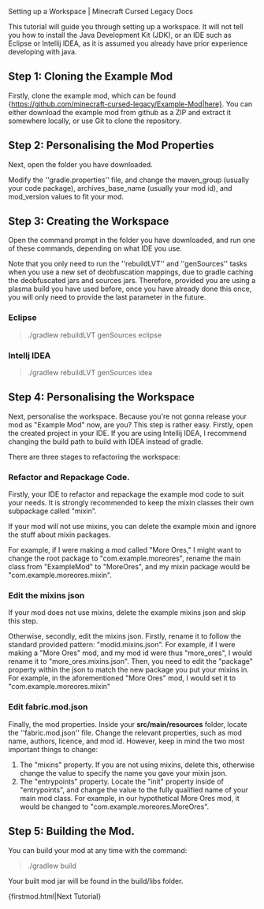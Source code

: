 Setting up a Workspace | Minecraft Cursed Legacy Docs

This tutorial will guide you through setting up a workspace. It will not tell you how to install the Java Development Kit (JDK), or an IDE such as Eclipse or Intellij IDEA, as it is assumed you already have prior experience developing with java.

## Step 1: Cloning the Example Mod

Firstly, clone the example mod, which can be found {https://github.com/minecraft-cursed-legacy/Example-Mod|here}. You can either download the example mod from github as a ZIP and extract it somewhere locally, or use Git to clone the repository.

## Step 2: Personalising the Mod Properties

Next, open the folder you have downloaded. 

Modify the ''gradle.properties'' file, and change the maven_group (usually your code package), archives_base_name (usually your mod id), and mod_version values to fit your mod.

## Step 3: Creating the Workspace

Open the command prompt in the folder you have downloaded, and run one of these commands, depending on what IDE you use.

Note that you only need to run the ''rebuildLVT'' and ''genSources'' tasks when you use a new set of deobfuscation mappings, due to gradle caching the deobfuscated jars and sources jars. Therefore, provided you are using a plasma build you have used before, once you have already done this once, you will only need to provide the last parameter in the future.

### Eclipse


> ./gradlew rebuildLVT genSources eclipse


### Intellj IDEA


> ./gradlew rebuildLVT genSources idea

## Step 4: Personalising the Workspace

Next, personalise the workspace. Because you're not gonna release your mod as "Example Mod" now, are you? This step is rather easy. Firstly, open the created project in your IDE. If you are using Intellij IDEA, I recommend changing the build path to build with IDEA instead of gradle.

There are three stages to refactoring the workspace:

### Refactor and Repackage Code.

Firstly, your IDE to refactor and repackage the example mod code to suit your needs. It is strongly recommended to keep the mixin classes their own subpackage called "mixin".

If your mod will not use mixins, you can delete the example mixin and ignore the stuff about mixin packages.

For example, if I were making a mod called "More Ores," I might want to change the root package to "com.example.moreores", rename the main class from "ExampleMod" to "MoreOres", and my mixin package would be "com.example.moreores.mixin".

### Edit the mixins json

If your mod does not use mixins, delete the example mixins json and skip this step.

Otherwise, secondly, edit the mixins json. Firstly, rename it to follow the standard provided pattern: "modid.mixins.json". For example, if I were making a "More Ores" mod, and my mod id were thus "more_ores", I would rename it to "more_ores.mixins.json". Then, you need to edit the "package" property within the json to match the new package you put your mixins in. For example, in the aforementioned "More Ores" mod, I would set it to "com.example.moreores.mixin"

### Edit fabric.mod.json

Finally, the mod properties. Inside your **src/main/resources** folder, locate the ''fabric.mod.json'' file. Change the relevant properties, such as mod name, authors, licence, and mod id. However, keep in mind the two most important things to change:

1. The "mixins" property. If you are not using mixins, delete this, otherwise change the value to specify the name you gave your mixin json.
2. The "entrypoints" property. Locate the "init" property inside of "entrypoints", and change the value to the fully qualified name of your main mod class. For example, in our hypothetical More Ores mod, it would be changed to "com.example.moreores.MoreOres".

## Step 5: Building the Mod.

You can build your mod at any time with the command:

> ./gradlew build

Your built mod jar will be found in the build/libs folder.


{firstmod.html|Next Tutorial}